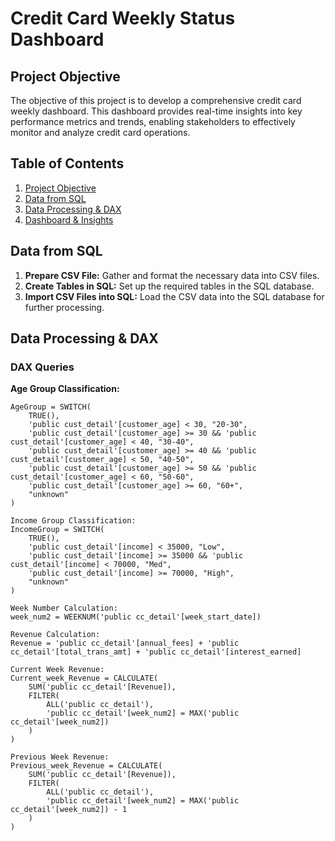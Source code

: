 # Credit Card Weekly Status Dashboard

## Project Objective
The objective of this project is to develop a comprehensive credit card weekly dashboard. This dashboard provides real-time insights into key performance metrics and trends, enabling stakeholders to effectively monitor and analyze credit card operations.

## Table of Contents
1. [Project Objective](#project-objective)
2. [Data from SQL](#data-from-sql)
3. [Data Processing & DAX](#data-processing--dax)
4. [Dashboard & Insights](#dashboard--insights)

## Data from SQL
1. **Prepare CSV File:** Gather and format the necessary data into CSV files.
2. **Create Tables in SQL:** Set up the required tables in the SQL database.
3. **Import CSV Files into SQL:** Load the CSV data into the SQL database for further processing.

## Data Processing & DAX
### DAX Queries

**Age Group Classification:**
```dax
AgeGroup = SWITCH(
    TRUE(),
    'public cust_detail'[customer_age] < 30, "20-30",
    'public cust_detail'[customer_age] >= 30 && 'public cust_detail'[customer_age] < 40, "30-40",
    'public cust_detail'[customer_age] >= 40 && 'public cust_detail'[customer_age] < 50, "40-50",
    'public cust_detail'[customer_age] >= 50 && 'public cust_detail'[customer_age] < 60, "50-60",
    'public cust_detail'[customer_age] >= 60, "60+",
    "unknown"
)

Income Group Classification:
IncomeGroup = SWITCH(
    TRUE(),
    'public cust_detail'[income] < 35000, "Low",
    'public cust_detail'[income] >= 35000 && 'public cust_detail'[income] < 70000, "Med",
    'public cust_detail'[income] >= 70000, "High",
    "unknown"
)

Week Number Calculation:
week_num2 = WEEKNUM('public cc_detail'[week_start_date])

Revenue Calculation:
Revenue = 'public cc_detail'[annual_fees] + 'public cc_detail'[total_trans_amt] + 'public cc_detail'[interest_earned]

Current Week Revenue:
Current_week_Revenue = CALCULATE(
    SUM('public cc_detail'[Revenue]),
    FILTER(
        ALL('public cc_detail'),
        'public cc_detail'[week_num2] = MAX('public cc_detail'[week_num2])
    )
)

Previous Week Revenue:
Previous_week_Revenue = CALCULATE(
    SUM('public cc_detail'[Revenue]),
    FILTER(
        ALL('public cc_detail'),
        'public cc_detail'[week_num2] = MAX('public cc_detail'[week_num2]) - 1
    )
)

